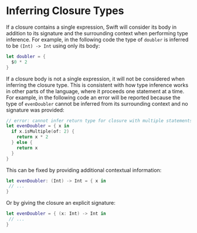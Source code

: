 # Inferring Closure Types
If a closure contains a single expression, Swift will consider its body in addition to its signature and the surrounding context when performing type inference. For example, in the following code the type of `doubler` is inferred to be `(Int) -> Int` using only its body:

```swift
let doubler = {
  $0 * 2
}
```

If a closure body is not a single expression, it will not be considered when inferring the closure type. This is consistent with how type inference works in other parts of the language, where it proceeds one statement at a time. For example, in the following code an error will be reported because the type of `evenDoubler` cannot be inferred from its surrounding context and no signature was provided:

```swift
// error: cannot infer return type for closure with multiple statements; add explicit type to disambiguate
let evenDoubler = { x in
  if x.isMultiple(of: 2) {
    return x * 2
  } else {
    return x
  }
}
```

This can be fixed by providing additional contextual information:

```swift
let evenDoubler: (Int) -> Int = { x in
 // ...
}
```

Or by giving the closure an explicit signature:

```swift
let evenDoubler = { (x: Int) -> Int in
 // ...
}
```
